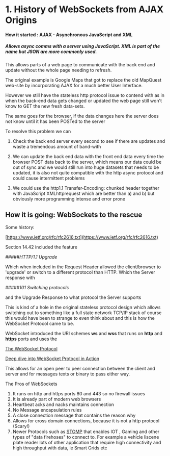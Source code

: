 # 1. History of WebSockets from AJAX Origins 



#### How it started : AJAX - Asynchronous JavaScript and XML 

##### Allows async comms with a server using JavaScript. XML is part of the name but JSON are more commonly used. 

This allows parts of a web page to communicate with the back end and update without the whole page needing to refresh.

The original example is Google Maps that got to replace the old MapQuest web-site by incorporating AJAX for a much better User Interface.

However we still have the stateless http protocol issue to contend with as in when the back-end data gets changed or updated the web page still won't know to GET the new fresh data-sets. 

The same goes for the browser, if the data changes here the server does not know until it has been POSTed to the server

To resolve this problem we can

1.	Check the back end server every second to see if there are updates and waste a tremendous amount of band-with

2. 	We can update the back end data with the front end data every time the browser POST data back to the server, which means our data 		could be out of sync and we would still run into huge datasets that needs to be updated, it is also not quite compatible with the 		http async protocol and could cause intermittent problems

3. 	We could use the http1.1 Transfer-Encoding: chunked header together with JavaScript XMLhttprequest which are better than a) and b) 		but obviously more programming intense and error prone


## How it is going: WebSockets to the rescue

Some history:

[https://www.ietf.org/rfc/rfc2616.txt](https://www.ietf.org/rfc/rfc2616.txt)

Section 14.42 included the feature 

#####*HTTP/1.1 Upgrade*

Which when included in the Request Header allowed the client/browser to 'upgrade' or switch to a different protocol than HTTP. Which the Server response with 

#####*101 Switching protocols*

and the Upgrade Response to what protocol the Server supports

This is kind of a hole in the original stateless protocol design which allows switching out to something like a full state network TCP/IP stack of course this would have been to strange to even think about and this is how the WebSocket Protocol came to be.


WebSocket introduced the URI schemes **ws** and **wss** that runs on **http** and **https** ports and uses the 

[The WebSocket Protocol](https://www.rfc-editor.org/rfc/rfc6455)

[Deep dive into WebSocket Protocol in Action](https://levelup.gitconnected.com/websockets-demystified-part-1-understanding-the-protocol-fccca2ca75eb)


This allows for an open peer to peer connection between the client and server and for messages texts or binary to pass either way.

The Pros of WebSockets

1. It runs on http and https ports 80 and 443 so no firewall issues
2. It is already part of modern web browsers 
3. Heartbeat acks and nacks maintains connection
4. No Message encapsulation rules
5. A close connection message that contains the reason why
6. Allows for cross domain connections, because it is not a http protocol (Scary!)
7. Newer Protocols such as [STOMP](https://stomp.github.io/stomp-specification-1.2.html) that enables IOT , Gaming and other types of "data firehoses" to connect to. For example a vehicle liscene plate reader lots of other application that require high connectivity and high throughput with data, ie Smart Grids etc 



